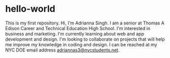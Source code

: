 # hello-world
This is my first repository.
Hi, I'm Adrianna Singh. I am a senior at Thomas A Edison Career and Technical Education High School. I'm interested in business and marketing. I'm currently learning about web and app development and design. I'm looking to collaborate on projects that will help me improve my knowledge in coding and design. I can be reached at my NYC DOE email address adriannas3@nycstudents.net.

